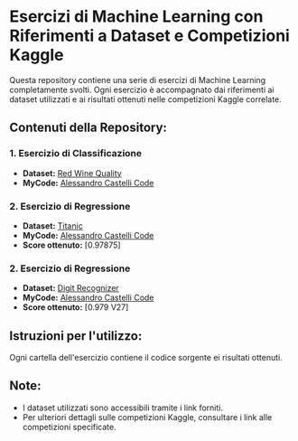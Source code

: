 # Esercizi di Machine Learning con Riferimenti a Dataset e Competizioni Kaggle

Questa repository contiene una serie di esercizi di Machine Learning completamente svolti. Ogni esercizio è accompagnato dai riferimenti ai dataset utilizzati e ai risultati ottenuti nelle competizioni Kaggle correlate.

## Contenuti della Repository:

### 1. Esercizio di Classificazione

- **Dataset:** [Red Wine Quality](https://www.kaggle.com/datasets/uciml/red-wine-quality-cortez-et-al-2009)
- **MyCode:** [Alessandro Castelli Code](https://www.kaggle.com/code/alessandromajumba/regression)

### 2. Esercizio di Regressione

- **Dataset:** [Titanic](https://www.kaggle.com/c/titanic)
- **MyCode:** [Alessandro Castelli Code](https://www.kaggle.com/code/alessandromajumba/logistic-regression-castelli)
- **Score ottenuto:** [0.97875]

### 2. Esercizio di Regressione

- **Dataset:** [Digit Recognizer](https://www.kaggle.com/competitions/digit-recognizer/code)
- **MyCode:** [Alessandro Castelli Code](https://www.kaggle.com/code/alessandromajumba/ex3-ml)
- **Score ottenuto:** [0.979 V27]

## Istruzioni per l'utilizzo:

Ogni cartella dell'esercizio contiene il codice sorgente ei risultati ottenuti.

## Note:

- I dataset utilizzati sono accessibili tramite i link forniti.
- Per ulteriori dettagli sulle competizioni Kaggle, consultare i link alle competizioni specificate.
